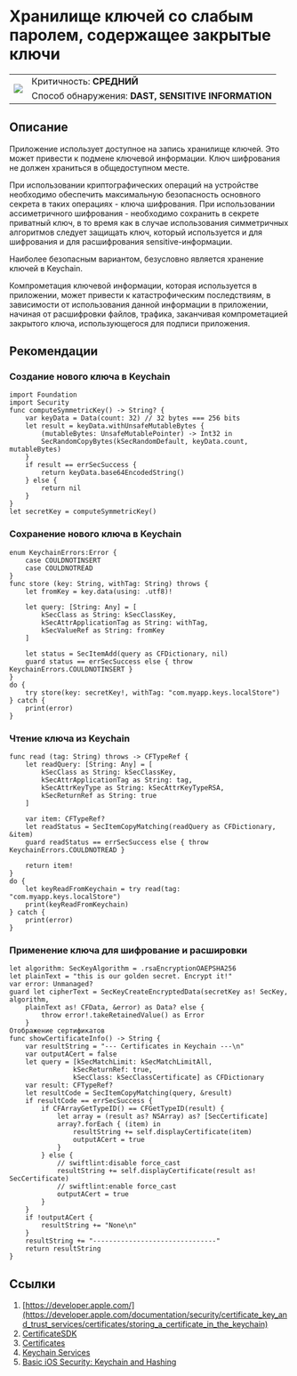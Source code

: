 # Хранилище ключей со слабым паролем, содержащее закрытые ключи

<table class='noborder'>
    <colgroup>
      <col/>
      <col/>
    </colgroup>
    <tbody>
      <tr>
        <td rowspan="2"><img src="../../../img/defekt_srednij.png"/></td>
        <td>Критичность:<strong> СРЕДНИЙ</strong></td>
      </tr>
      <tr>
        <td>Способ обнаружения:<strong> DAST, SENSITIVE INFORMATION</strong></td>
      </tr>
    </tbody>
</table>

## Описание

Приложение использует доступное на запись хранилище ключей. Это может привести к подмене ключевой информации. Ключ шифрования не должен храниться в общедоступном месте.

При использовании криптографических операций на устройстве необходимо обеспечить максимальную безопасность основного секрета в таких операциях - ключа шифрования. При использовании ассиметричного шифрования - необходимо сохранить в секрете приватный ключ, в то время как в случае использования симметричных алгоритмов следует защищать ключ, который используется и для шифрования и для расшифрования sensitive-информации. 

Наиболее безопасным вариантом, безусловно является хранение ключей в Keychain.

Компрометация ключевой информации, которая используется в приложении, может привести к катастрофическим последствиям, в зависимости от использования данной информации в приложении, начиная от расшифровки файлов, трафика, заканчивая компрометацией закрытого ключа, использующегося для подписи приложения.

## Рекомендации

### Создание нового ключа в Keychain

    import Foundation
    import Security
    func computeSymmetricKey() -> String? {
        var keyData = Data(count: 32) // 32 bytes === 256 bits
        let result = keyData.withUnsafeMutableBytes {
            (mutableBytes: UnsafeMutablePointer) -> Int32 in
            SecRandomCopyBytes(kSecRandomDefault, keyData.count, mutableBytes)
        }
        if result == errSecSuccess {
            return keyData.base64EncodedString()
        } else {
            return nil
        }
    }
    let secretKey = computeSymmetricKey()

### Сохранение нового ключа в Keychain

    enum KeychainErrors:Error {
        case COULDNOTINSERT
        case COULDNOTREAD
    }
    func store (key: String, withTag: String) throws {
        let fromKey = key.data(using: .utf8)!
        
        let query: [String: Any] = [
            kSecClass as String: kSecClassKey,
            kSecAttrApplicationTag as String: withTag,
            kSecValueRef as String: fromKey
        ]
        
        let status = SecItemAdd(query as CFDictionary, nil)
        guard status == errSecSuccess else { throw KeychainErrors.COULDNOTINSERT }
    }
    do {
        try store(key: secretKey!, withTag: "com.myapp.keys.localStore")
    } catch {
        print(error)
    }

### Чтение ключа из Keychain

    func read (tag: String) throws -> CFTypeRef {
        let readQuery: [String: Any] = [
            kSecClass as String: kSecClassKey,
            kSecAttrApplicationTag as String: tag,
            kSecAttrKeyType as String: kSecAttrKeyTypeRSA,
            kSecReturnRef as String: true
        ]
        
        var item: CFTypeRef?
        let readStatus = SecItemCopyMatching(readQuery as CFDictionary, &item)
        guard readStatus == errSecSuccess else { throw KeychainErrors.COULDNOTREAD }
        
        return item!
    }
    do {
        let keyReadFromKeychain = try read(tag: "com.myapp.keys.localStore")
        print(keyReadFromKeychain)
    } catch {
        print(error)
    }

### Применение ключа для шифрование и расшировки

    let algorithm: SecKeyAlgorithm = .rsaEncryptionOAEPSHA256
    let plainText = "this is our golden secret. Encrypt it!"
    var error: Unmanaged?
    guard let cipherText = SecKeyCreateEncryptedData(secretKey as! SecKey, algorithm,
        plainText as! CFData, &error) as Data? else {
            throw error!.takeRetainedValue() as Error
        }
    Отображение сертификатов
    func showCertificateInfo() -> String {
        var resultString = "--- Certificates in Keychain ---\n"
        var outputACert = false
        let query = [kSecMatchLimit: kSecMatchLimitAll,
                    kSecReturnRef: true,
                    kSecClass: kSecClassCertificate] as CFDictionary
        var result: CFTypeRef?
        let resultCode = SecItemCopyMatching(query, &result)
        if resultCode == errSecSuccess {
            if CFArrayGetTypeID() == CFGetTypeID(result) {
                let array = (result as? NSArray) as? [SecCertificate]
                array?.forEach { (item) in
                    resultString += self.displayCertificate(item)
                    outputACert = true
                }
            } else {
                // swiftlint:disable force_cast
                resultString += self.displayCertificate(result as! SecCertificate)
                // swiftlint:enable force_cast
                outputACert = true
            }
        }
        if !outputACert {
            resultString += "None\n"
        }
        resultString += "-------------------------------"
        return resultString
    }

## Ссылки

1. [https://developer.apple.com/](https://developer.apple.com/documentation/security/certificate_key_and_trust_services/certificates/storing_a_certificate_in_the_keychain)
2. [CertificateSDK](https://github.com/jamf/CertificateSDK/blob/main/Certificate%20SDK%20Sample%20App/KeychainHandler.swift)
3. [Certificates](https://developer.apple.com/documentation/security/certificate_key_and_trust_services/certificates)
4. [Keychain Services](https://www.raywenderlich.com/9240-keychain-services-api-tutorial-for-passwords-in-swift)
5. [Basic iOS Security: Keychain and Hashing](https://www.raywenderlich.com/129-basic-ios-security-keychain-and-hashing)